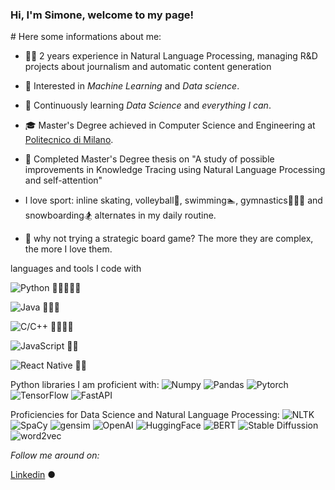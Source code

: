 ### Hi,  I'm Simone, welcome to my page!

#![]()
Here some informations about me:

* 👨‍💻   2 years experience in Natural Language Processing, managing R&D projects about journalism and automatic content generation

* 🤔   Interested in *Machine Learning* and *Data science*.

* 🌱   Continuously learning *Data Science* and *everything I can*.

* 🎓   Master's Degree achieved in Computer Science and Engineering at [Politecnico di Milano](https://www.polimi.it/).

* 📖   Completed Master's Degree thesis on "A study of possible improvements in Knowledge Tracing using Natural Language Processing and self-attention"

*  I love sport: inline skating, volleyball🏐, swimming🏊, gymnastics🤸🏽‍♂️ and snowboarding🏂 alternates in my daily routine.

* 🎲 why not trying a strategic board game? The more they are complex, the more I love them.



languages and tools I code with</h3>
<p>
  	<img alt="Python" src="https://img.shields.io/badge/-Python-2088FF?style=flat-square&logo=python&logoColor=white" />    🌟🌟🌟🌟🌟
</p>
<p>
	<img alt="Java" src="https://img.shields.io/badge/-Java-orange?style=flat-square&logo=java&logoColor=white" />    🌟🌟🌟
</p>
<p>
	<img alt="C/C++" src="https://img.shields.io/badge/-C/C++-blue?style=flat-square&logo=C++&logoColor=white" />   🌟🌟🌟🌟
</p>
<p>
 	<img alt="JavaScript" src="https://img.shields.io/badge/-JavaScript-yellow?style=flat-square&logo=JavaScript&logoColor=white" />    🌟🌟
</p>
<p>
  	<img alt="React Native" src="https://img.shields.io/badge/-ReactNative-45b8d8?style=flat-square&logo=react&logoColor=white" />    🌟🌟
</p>

Python libraries I am proficient with:
<img alt="Numpy" src="https://img.shields.io/badge/-Numpy-blue" />
<img alt="Pandas" src="https://img.shields.io/badge/-Python-2088FF?style=flat-square&logo=python&logoColor=white" />
<img alt="Pytorch" src="https://img.shields.io/badge/-Python-2088FF?style=flat-square&logo=python&logoColor=white" />
<img alt="TensorFlow" src="https://img.shields.io/badge/-Python-2088FF?style=flat-square&logo=python&logoColor=white" />
<img alt="FastAPI" src="https://img.shields.io/badge/-Python-2088FF?style=flat-square&logo=python&logoColor=white" />

Proficiencies for Data Science and Natural Language Processing:
<img alt="NLTK" src="https://img.shields.io/badge/-Python-2088FF?style=flat-square&logo=python&logoColor=white" />
<img alt="SpaCy" src="https://img.shields.io/badge/-Python-2088FF?style=flat-square&logo=python&logoColor=white" />
<img alt="gensim" src="https://img.shields.io/badge/-Python-2088FF?style=flat-square&logo=python&logoColor=white" />
<img alt="OpenAI" src="https://img.shields.io/badge/-Python-2088FF?style=flat-square&logo=python&logoColor=white" />
<img alt="HuggingFace" src="https://img.shields.io/badge/-Python-2088FF?style=flat-square&logo=python&logoColor=white" />
<img alt="BERT" src="https://img.shields.io/badge/-Python-2088FF?style=flat-square&logo=python&logoColor=white" />
<img alt="Stable Diffussion" src="https://img.shields.io/badge/-Python-2088FF?style=flat-square&logo=python&logoColor=white" />
<img alt="word2vec" src="https://img.shields.io/badge/-Python-2088FF?style=flat-square&logo=python&logoColor=white" />


<i>Follow me around on:</i><br>

  <a target="_blank" href="https://www.linkedin.com/in/simonesartoni/">Linkedin</a> ●






